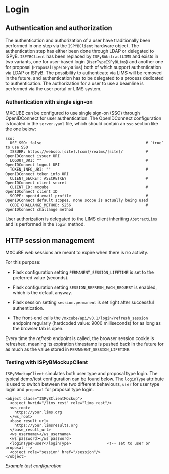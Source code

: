 # Login

## Authentication and authorization

The authentication and authorization of a user have traditionally been performed
in one step via the `ISPYBClient` hardware object. The authentication step has
either been done through LDAP or delegated to ISPyB. `ISPYBClient` has been
replaced by `ISPyBAbstractLIMS` and exists in two variants, one for user-based
login (`UserTypeISPyBLims`) and another one for proposal
(`ProposalTypeISPyBLims`) both of which support authentication via LDAP or
ISPyB. The possibility to authenticate via LIMS will be removed in the future,
and authentication has to be delegated to a process dedicated to authentication.
The authorization for a user to use a beamline is performed via the user portal
or LIMS system.

### Authentication with single sign-on

MXCUBE can be configured to use single sign-on (SSO) through OpenIDConnect for
user authentication. The OpenIDConnect configuration is located in the
`server.yaml` file, which should contain an `sso` section like the one below:

```
sso:
  USE_SSO: false                                              # `true` to use SSO
  ISSUER: https://websso.[site].[com]/realms/[site]/          # OpenIDConnect issuer URI
  LOGOUT_URI: ""                                              # OpenIDConnect logout URI
  TOKEN_INFO_URI: ""                                          # OpenIDConnect token info URI
  CLIENT_SECRET: ASECRETKEY                                   # OpenIDConnect client secret
  CLIENT_ID: mxcube                                           # OpenIDConnect client ID
  SCOPE: openid email profile                                 # OpenIDConnect default scopes, none scope is actually being used
  CODE_CHALLANGE_METHOD: S256                                 # OpenIDConnect challange method
```

User authorization is delegated to the LIMS client inheriting `AbstractLims` and is performed in the `login` method.

## HTTP session management

MXCuBE web sessions are meant to expire when there is no activity.

For this purpose:

- Flask configuration setting `PERMANENT_SESSION_LIFETIME` is set
  to the preferred value (seconds).

- Flask configuration setting `SESSION_REFRESH_EACH_REQUEST` is enabled,
  which is the default anyway.

- Flask session setting `session.permanent` is set
  right after successful authentication.

- The front-end calls the `/mxcube/api/v0.1/login/refresh_session` endpoint
  regularly (hardcoded value: 9000 milliseconds)
  for as long as the browser tab is open.

Every time the _refresh_ endpoint is called,
the browser session cookie is refreshed,
meaning its expiration timestamp is pushed back in the future
for as much as the value stored in `PERMANENT_SESSION_LIFETIME`.

### Testing with ISPyBMockupClient

`ISPyBMockupClient` simulates both user type and proposal type login. The
typical demo/test configuration can be found below. The `loginType` attribute
is used to switch between the two different behaviours, `user` for user type
login and `proposal` for proposal type login.

```
<object class="ISPyBClientMockup">
  <object hwrid="/lims_rest" role="lims_rest"/>
  <ws_root>
    https://your.lims.org
  </ws_root>
  <base_result_url>
    https://your.limsresults.org
  </base_result_url>
  <ws_username></ws_username>
  <ws_password></ws_password>
  <loginType>user</loginType>                <!-- set to user or proposal -->
  <object role="session" href="/session"/>
</object>
```

_Example test configuration_
